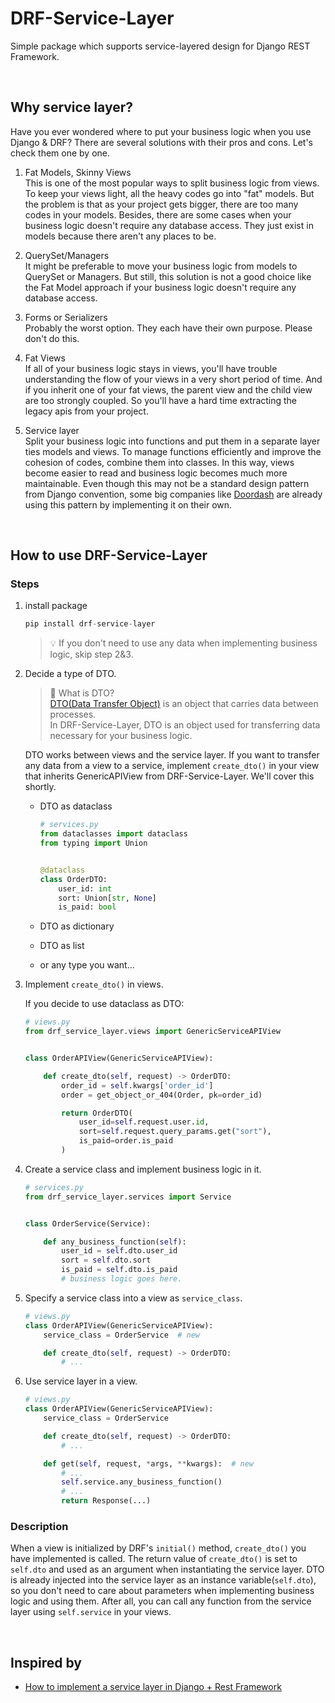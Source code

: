 # DRF-Service-Layer

Simple package which supports service-layered design for Django REST Framework.

<br>

## Why service layer?

Have you ever wondered where to put your business logic when you use Django & DRF? There are several solutions with
their pros and cons. Let's check them one by one.

1. Fat Models, Skinny Views <br>
   This is one of the most popular ways to split business logic from views. To keep your views light, all the heavy
   codes go into "fat" models. But the problem is that as your project gets bigger, there are too many codes in your
   models. Besides, there are some cases when your business logic doesn't require any database access. They just exist
   in models because there aren't any places to be.


2. QuerySet/Managers <br>
   It might be preferable to move your business logic from models to QuerySet or Managers. But still, this solution is
   not a good choice like the Fat Model approach if your business logic doesn't require any database access.


3. Forms or Serializers <br>
   Probably the worst option. They each have their own purpose. Please don't do this.


4. Fat Views <br>
   If all of your business logic stays in views, you'll have trouble understanding the flow of your views in a very
   short period of time. And if you inherit one of your fat views, the parent view and the child view are too strongly
   coupled. So you'll have a hard time extracting the legacy apis from your project.


5. Service layer <br>
   Split your business logic into functions and put them in a separate layer ties models and views. To manage functions
   efficiently and improve the cohesion of codes, combine them into classes. In this way, views become easier to read
   and business logic becomes much more maintainable. Even though this may not be a standard design pattern from Django
   convention, some big companies
   like [Doordash](https://doordash.engineering/2017/05/15/tips-for-building-high-quality-django-apps-at-scale/) are
   already using this pattern by implementing it on their own.

<br>

## How to use DRF-Service-Layer

### Steps

1. install package

   ```python
   pip install drf-service-layer
   ```
   >💡 If you don't need to use any data when implementing business logic, skip step 2&3.
2. Decide a type of DTO.

   > 💁 What is DTO? <br> [DTO(Data Transfer Object)](https://en.wikipedia.org/wiki/Data_transfer_object) is an object that carries data between processes. <br> In DRF-Service-Layer, DTO is an object used for transferring data necessary for your business logic.
   
   DTO works between views and the service layer. If you want to transfer any data from a view to a service, implement
   `create_dto()` in your view that inherits GenericAPIView from DRF-Service-Layer. We'll cover this shortly.
   
   - DTO as dataclass
     ```python
     # services.py
     from dataclasses import dataclass
     from typing import Union
     
     
     @dataclass
     class OrderDTO:
         user_id: int
         sort: Union[str, None]
         is_paid: bool
     ```
   
   - DTO as dictionary
   - DTO as list
   - or any type you want...

3. Implement `create_dto()` in views.
   
   If you decide to use dataclass as DTO:
   ```python
   # views.py
   from drf_service_layer.views import GenericServiceAPIView
   
   
   class OrderAPIView(GenericServiceAPIView):
   
       def create_dto(self, request) -> OrderDTO:
           order_id = self.kwargs['order_id']
           order = get_object_or_404(Order, pk=order_id)
   
           return OrderDTO(
               user_id=self.request.user.id,
               sort=self.request.query_params.get("sort"),
               is_paid=order.is_paid
           )   
   ```

4. Create a service class and implement business logic in it.

   ```python
   # services.py
   from drf_service_layer.services import Service
   
   
   class OrderService(Service):
   
       def any_business_function(self):
           user_id = self.dto.user_id
           sort = self.dto.sort
           is_paid = self.dto.is_paid
           # business logic goes here. 
   ```

5. Specify a service class into a view as `service_class`.

   ```python
   # views.py
   class OrderAPIView(GenericServiceAPIView):
       service_class = OrderService  # new
   
       def create_dto(self, request) -> OrderDTO:
           # ...
   ```

6. Use service layer in a view.

   ```python
   # views.py
   class OrderAPIView(GenericServiceAPIView):
       service_class = OrderService
   
       def create_dto(self, request) -> OrderDTO:
           # ...
   
       def get(self, request, *args, **kwargs):  # new
           # ...
           self.service.any_business_function()
           # ...
           return Response(...)
   ```

### Description

When a view is initialized by DRF's `initial()` method, `create_dto()` you have implemented is called. The return value
of `create_dto()` is set to `self.dto` and used as an argument when instantiating the service layer. DTO is already
injected into the service layer as an instance variable(`self.dto`), so you don't need to care about parameters when
implementing business logic and using them. After all, you can call any function from the service layer
using `self.service` in your views.

<br>

## Inspired by

- [How to implement a service layer in Django + Rest Framework](https://breadcrumbscollector.tech/how-to-implement-a-service-layer-in-django-rest-framework/)
